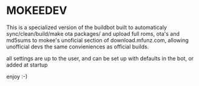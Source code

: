 MOKEEDEV
========

This is a specialized version of the buildbot built to automaticaly
sync/clean/build/make ota packages/ and upload full roms, ota's and md5sums
to mokee's unoficial section of download.mfunz.com, allowing unofficial
devs the same convieniences as official builds.

all settings are up to the user, and can be set up with defaults in the bot, or added at
startup

enjoy :-)
